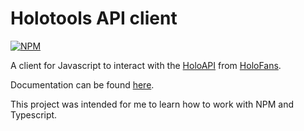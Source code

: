 # Holotools API client
[![NPM](https://nodei.co/npm/@holores/holoapi.png)](https://nodei.co/npm/@holores/holoapi/)

A client for Javascript to interact with the [HoloAPI](https://api.holotools.app/v1/api-docs) from [HoloFans](https://github.com/holofans/holoapi).

Documentation can be found [here](https://holores.github.io/holotools-api/modules/index.html).

This project was intended for me to learn how to work with NPM and Typescript.
